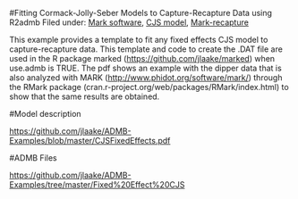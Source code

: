 #Fitting Cormack-Jolly-Seber Models to Capture-Recapture Data using R2admb
Filed under: [Mark software][1], [CJS model][2], [Mark-recapture][3]

This example provides a template to fit any fixed effects CJS model to capture-recapture data.  This template and code to create the .DAT file are used in the R package marked (https://github.com/jlaake/marked) when use.admb is TRUE. The pdf shows an example with the dipper data that is also analyzed with MARK (http://www.phidot.org/software/mark/)  through the RMark package (cran.r-project.org/web/packages/RMark/index.html) to show that the same results are obtained.



#Model description

https://github.com/jlaake/ADMB-Examples/blob/master/CJSFixedEffects.pdf

#ADMB Files
 
 https://github.com/jlaake/ADMB-Examples/tree/master/Fixed%20Effect%20CJS
 
 [1]: https://github.com/admb-project/examples/search?utf8=%E2%9C%93&q=Mark+Software&type=Code
 [2]: ./
 [3]: ./../
